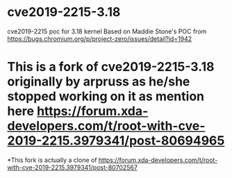 # cve2019-2215-3.18
cve2019-2215 poc for 3.18 kernel
Based on Maddie Stone's POC from https://bugs.chromium.org/p/project-zero/issues/detail?id=1942

# This is a fork of cve2019-2215-3.18 originally by arpruss as he/she stopped working on it as mention here https://forum.xda-developers.com/t/root-with-cve-2019-2215.3979341/post-80694965
*This fork is actually a clone of https://forum.xda-developers.com/t/root-with-cve-2019-2215.3979341/post-80702567
